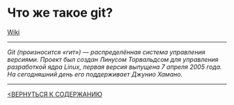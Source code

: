 # Что же такое git?
[Wiki](https://ru.wikipedia.org/wiki/Git) 


---
*Git (произносится «гит») — распределённая система управления версиями. Проект был создан Линусом Торвальдсом для управления разработкой ядра Linux, первая версия выпущена 7 апреля 2005 года. На сегодняшний день его поддерживает Джунио Хамано.*

---
[<ВЕРНУТЬСЯ К СОДЕРЖАНИЮ](readme.md)